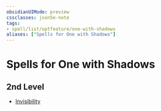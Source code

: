 ```yaml
---
obsidianUIMode: preview
cssclasses: json5e-note
tags:
- spell/list/optfeature/one-with-shadows
aliases: ["Spells for One with Shadows"]
---
```

# Spells for One with Shadows

## 2nd Level

- [Invisibility](invisibility-xphb.md "XPHB")